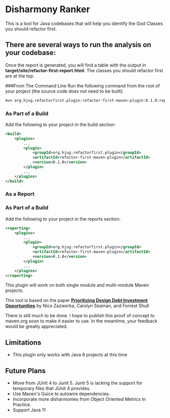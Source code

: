# Disharmony Ranker

This is a tool for Java codebases that will help you identify the God Classes you should refactor first.

## There are several ways to run the analysis on your codebase:

Once the report is generated, you will find a table with the output in **target/site/refactor-first-report.html**.  The classes you should refactor first are at the top.

###From The Command Line
Run the following command from the root of your project (the source code does not need to be built):

```bash
mvn org.hjug.refactorfirst.plugin:refactor-first-maven-plugin:0.1.0:report
```

### As Part of a Build
Add the following to your project in the build section:
```xml
<build>
    <plugins>
        ...
        <plugin>
            <groupId>org.hjug.refactorfirst.plugin</groupId>
            <artifactId>refactor-first-maven-plugin</artifactId>
            <version>0.1.0</version>       
        </plugin>
        ...
    </plugins>
</build>
```

### As a Report
### As Part of a Build
Add the following to your project in the reports section:
```xml
<reporting>
    <plugins>
        ...
        <plugin>
            <groupId>org.hjug.refactorfirst.plugin</groupId>
            <artifactId>refactor-first-maven-plugin</artifactId>
            <version>0.1.0</version>       
        </plugin>
        ...
    </plugins>
</reporting>
```

This plugin will work on both single module and multi-module Maven projects.
 
This tool is based on the paper **[Prioritizing Design Debt Investment Opportunities](https://dl.acm.org/doi/10.1145/1985362.1985372)** by Nico Zazworka, Carolyn Seaman, and Forrest Shull

There is still much to be done.  I hope to publish this proof of concept to maven.org soon to make it easier to use.  In the meantime, your feedback would be greatly appreciated.

## Limitations
* This plugin only works with Java 8 projects at this time

## Future Plans
* Move from JUnit 4 to Junit 5.  Junit 5 is lacking the support for temporary files that JUnit 4 provides.
* Use Maven's Guice to autowire dependencies.
* Incorporate more disharmonies from Object Oriented Metrics In Practice.
* Support Java 11


